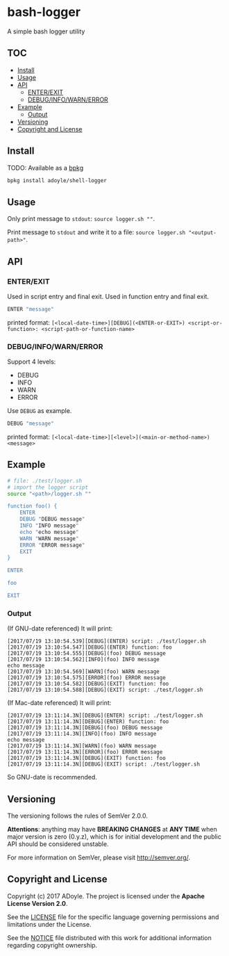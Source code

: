 # bash-logger

A simple bash logger utility

## TOC

<!-- MarkdownTOC GFM -->

- [Install](#install)
- [Usage](#usage)
- [API](#api)
    - [ENTER/EXIT](#enterexit)
    - [DEBUG/INFO/WARN/ERROR](#debuginfowarnerror)
- [Example](#example)
    - [Output](#output)
- [Versioning](#versioning)
- [Copyright and License](#copyright-and-license)

<!-- /MarkdownTOC -->

## Install

TODO: Available as a [bpkg](http://www.bpkg.io/)

```sh
bpkg install adoyle/shell-logger
```

## Usage

Only print message to `stdout`: `source logger.sh ""`.

Print message to `stdout` and write it to a file: `source logger.sh "<output-path>"`.

## API

### ENTER/EXIT

Used in script entry and final exit.
Used in function entry and final exit.

```sh
ENTER "message"
```

printed format: `[<local-date-time>][DEBUG](<ENTER-or-EXIT>) <script-or-function>: <script-path-or-function-name>`

### DEBUG/INFO/WARN/ERROR

Support 4 levels:

- DEBUG
- INFO
- WARN
- ERROR

Use `DEBUG` as example.

```sh
DEBUG "message"
```

printed format: `[<local-date-time>][<level>](<main-or-method-name>) <message>`



## Example

```sh
# file: ./test/logger.sh
# import the logger script
source "<path>/logger.sh ""

function foo() {
    ENTER
    DEBUG "DEBUG message"
    INFO "INFO message"
    echo "echo message"
    WARN "WARN message"
    ERROR "ERROR message"
    EXIT
}

ENTER

foo

EXIT
```

### Output

(If GNU-date referenced) It will print:

```
[2017/07/19 13:10:54.539][DEBUG](ENTER) script: ./test/logger.sh
[2017/07/19 13:10:54.547][DEBUG](ENTER) function: foo
[2017/07/19 13:10:54.555][DEBUG](foo) DEBUG message
[2017/07/19 13:10:54.562][INFO](foo) INFO message
echo message
[2017/07/19 13:10:54.569][WARN](foo) WARN message
[2017/07/19 13:10:54.575][ERROR](foo) ERROR message
[2017/07/19 13:10:54.582][DEBUG](EXIT) function: foo
[2017/07/19 13:10:54.588][DEBUG](EXIT) script: ./test/logger.sh
```

(If Mac-date referenced) It will print:

```
[2017/07/19 13:11:14.3N][DEBUG](ENTER) script: ./test/logger.sh
[2017/07/19 13:11:14.3N][DEBUG](ENTER) function: foo
[2017/07/19 13:11:14.3N][DEBUG](foo) DEBUG message
[2017/07/19 13:11:14.3N][INFO](foo) INFO message
echo message
[2017/07/19 13:11:14.3N][WARN](foo) WARN message
[2017/07/19 13:11:14.3N][ERROR](foo) ERROR message
[2017/07/19 13:11:14.3N][DEBUG](EXIT) function: foo
[2017/07/19 13:11:14.3N][DEBUG](EXIT) script: ./test/logger.sh
```

So GNU-date is recommended.

## Versioning

The versioning follows the rules of SemVer 2.0.0.

**Attentions**: anything may have **BREAKING CHANGES** at **ANY TIME** when major version is zero (0.y.z), which is for initial development and the public API should be considered unstable.

For more information on SemVer, please visit http://semver.org/.


## Copyright and License

Copyright (c) 2017 ADoyle. The project is licensed under the **Apache License Version 2.0**.

See the [LICENSE][] file for the specific language governing permissions and limitations under the License.

See the [NOTICE][] file distributed with this work for additional information regarding copyright ownership.


<!-- Links -->

[LICENSE]: ./LICENSE
[NOTICE]: ./NOTICE
